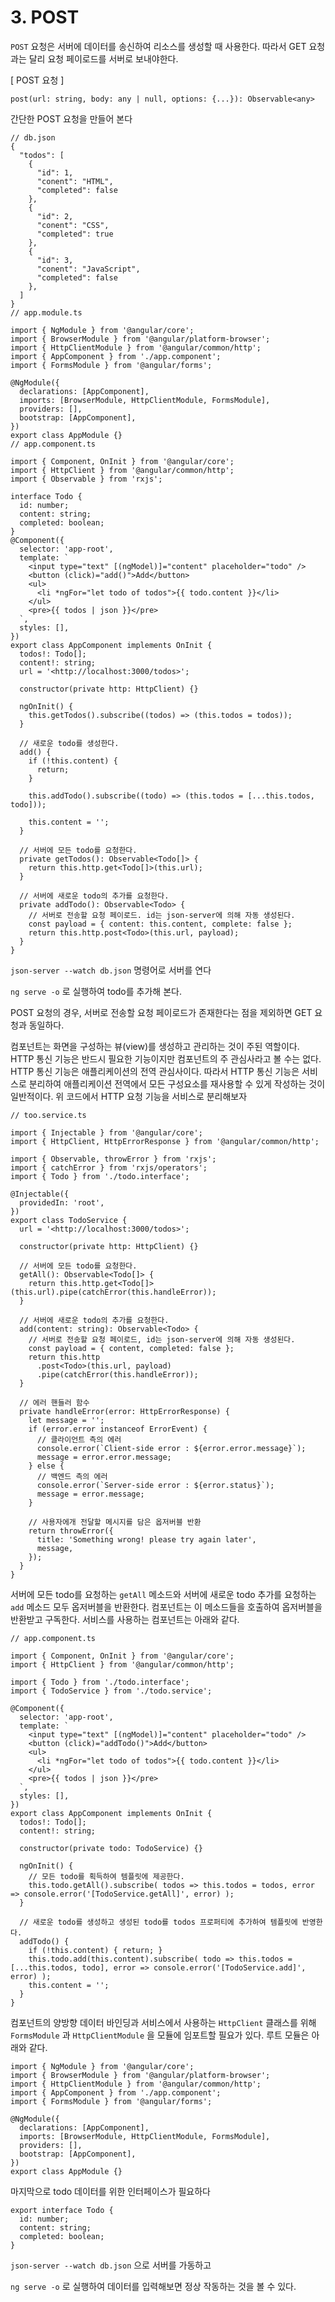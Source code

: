 # 3. POST

`POST` 요청은 서버에 데이터를 송신하여 리소스를 생성할 때 사용한다. 따라서 GET 요청과는 달리 요청 페이로드를 서버로 보내야한다.

[ POST 요청 ]

```
post(url: string, body: any | null, options: {...}): Observable<any>
```

간단한 POST 요청을 만들어 본다

```tsx
// db.json
{
  "todos": [
    {
      "id": 1,
      "conent": "HTML",
      "completed": false
    },
    {
      "id": 2,
      "conent": "CSS",
      "completed": true
    },
    {
      "id": 3,
      "conent": "JavaScript",
      "completed": false
    },
  ]
}
// app.module.ts

import { NgModule } from '@angular/core';
import { BrowserModule } from '@angular/platform-browser';
import { HttpClientModule } from '@angular/common/http';
import { AppComponent } from './app.component';
import { FormsModule } from '@angular/forms';

@NgModule({
  declarations: [AppComponent],
  imports: [BrowserModule, HttpClientModule, FormsModule],
  providers: [],
  bootstrap: [AppComponent],
})
export class AppModule {}
// app.component.ts

import { Component, OnInit } from '@angular/core';
import { HttpClient } from '@angular/common/http';
import { Observable } from 'rxjs';

interface Todo {
  id: number;
  content: string;
  completed: boolean;
}
@Component({
  selector: 'app-root',
  template: `
    <input type="text" [(ngModel)]="content" placeholder="todo" />
    <button (click)="add()">Add</button>
    <ul>
      <li *ngFor="let todo of todos">{{ todo.content }}</li>
    </ul>
    <pre>{{ todos | json }}</pre>
  `,
  styles: [],
})
export class AppComponent implements OnInit {
  todos!: Todo[];
  content!: string;
  url = '<http://localhost:3000/todos>';

  constructor(private http: HttpClient) {}

  ngOnInit() {
    this.getTodos().subscribe((todos) => (this.todos = todos));
  }

  // 새로운 todo를 생성한다.
  add() {
    if (!this.content) {
      return;
    }

    this.addTodo().subscribe((todo) => (this.todos = [...this.todos, todo]));

    this.content = '';
  }

  // 서버에 모든 todo를 요청한다.
  private getTodos(): Observable<Todo[]> {
    return this.http.get<Todo[]>(this.url);
  }

  // 서버에 새로운 todo의 추가를 요청한다.
  private addTodo(): Observable<Todo> {
    // 서버로 전송할 요청 페이로드. id는 json-server에 의해 자동 생성된다.
    const payload = { content: this.content, complete: false };
    return this.http.post<Todo>(this.url, payload);
  }
}
```

`json-server --watch db.json` 명령어로 서버를 연다

`ng serve -o` 로 실행하여 todo를 추가해 본다.

POST 요청의 경우, 서버로 전송할 요청 페이로드가 존재한다는 점을 제외하면 GET 요청과 동일하다.

컴포넌트는 화면을 구성하는 뷰(view)를 생성하고 관리하는 것이 주된 역할이다. HTTP 통신 기능은 반드시 필요한 기능이지만 컴포넌트의 주 관심사라고 볼 수는 없다. HTTP 통신 기능은 애플리케이션의 전역 관심사이다. 따라서 HTTP 통신 기능은 서비스로 분리하여 애플리케이션 전역에서 모든 구성요소를 재사용할 수 있게 작성하는 것이 일반적이다. 위 코드에서 HTTP 요청 기능을 서비스로 분리해보자

```tsx
// too.service.ts

import { Injectable } from '@angular/core';
import { HttpClient, HttpErrorResponse } from '@angular/common/http';

import { Observable, throwError } from 'rxjs';
import { catchError } from 'rxjs/operators';
import { Todo } from './todo.interface';

@Injectable({
  providedIn: 'root',
})
export class TodoService {
  url = '<http://localhost:3000/todos>';

  constructor(private http: HttpClient) {}

  // 서버에 모든 todo를 요청한다.
  getAll(): Observable<Todo[]> {
    return this.http.get<Todo[]>(this.url).pipe(catchError(this.handleError));
  }

  // 서버에 새로운 todo의 추가를 요청한다.
  add(content: string): Observable<Todo> {
    // 서버로 전송할 요청 페이로드, id는 json-server에 의해 자동 생성된다.
    const payload = { content, completed: false };
    return this.http
      .post<Todo>(this.url, payload)
      .pipe(catchError(this.handleError));
  }

  // 에러 핸들러 함수
  private handleError(error: HttpErrorResponse) {
    let message = '';
    if (error.error instanceof ErrorEvent) {
      // 클라이언트 측의 에러
      console.error(`Client-side error : ${error.error.message}`);
      message = error.error.message;
    } else {
      // 백엔드 측의 에러
      console.error(`Server-side error : ${error.status}`);
      message = error.message;
    }

    // 사용자에개 전달할 메시지를 담은 옵저버블 반환
    return throwError({
      title: 'Something wrong! please try again later',
      message,
    });
  }
}
```

서버에 모든 todo를 요청하는 `getAll` 메소드와 서버에 새로운 todo 추가를 요청하는 `add` 메소드 모두 옵저버블을 반환한다. 컴포넌트는 이 메소드들을 호출하여 옵저버블을 반환받고 구독한다. 서비스를 사용하는 컴포넌트는 아래와 같다.

```tsx
// app.component.ts

import { Component, OnInit } from '@angular/core';
import { HttpClient } from '@angular/common/http';

import { Todo } from './todo.interface';
import { TodoService } from './todo.service';

@Component({
  selector: 'app-root',
  template: `
    <input type="text" [(ngModel)]="content" placeholder="todo" />
    <button (click)="addTodo()">Add</button>
    <ul>
      <li *ngFor="let todo of todos">{{ todo.content }}</li>
    </ul>
    <pre>{{ todos | json }}</pre>
  `,
  styles: [],
})
export class AppComponent implements OnInit {
  todos!: Todo[];
  content!: string;

  constructor(private todo: TodoService) {}

  ngOnInit() {
    // 모든 todo를 획득하여 템플릿에 제공한다.
    this.todo.getAll().subscribe( todos => this.todos = todos, error => console.error('[TodoService.getAll]', error) );
  }

  // 새로운 todo를 생성하고 생성된 todo를 todos 프로퍼티에 추가하여 템플릿에 반영한다.
  addTodo() {
    if (!this.content) { return; }
    this.todo.add(this.content).subscribe( todo => this.todos = [...this.todos, todo], error => console.error('[TodoService.add]', error) );
    this.content = '';
  }
}
```

컴포넌트의 양방향 데이터 바인딩과 서비스에서 사용하는 `HttpClient` 클래스를 위해 `FormsModule` 과 `HttpClientModule` 을 모듈에 임포트할 필요가 있다. 루트 모듈은 아래와 같다.

```tsx
import { NgModule } from '@angular/core';
import { BrowserModule } from '@angular/platform-browser';
import { HttpClientModule } from '@angular/common/http';
import { AppComponent } from './app.component';
import { FormsModule } from '@angular/forms';

@NgModule({
  declarations: [AppComponent],
  imports: [BrowserModule, HttpClientModule, FormsModule],
  providers: [],
  bootstrap: [AppComponent],
})
export class AppModule {}
```

마지막으로 todo 데이터를 위한 인터페이스가 필요하다

```tsx
export interface Todo {
  id: number;
  content: string;
  completed: boolean;
}
```

`json-server --watch db.json` 으로 서버를 가동하고

`ng serve -o` 로 실행하여 데이터를 입력해보면 정상 작동하는 것을 볼 수 있다.